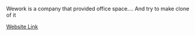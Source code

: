 Wework is a company that provided office space....
And try to make clone of it

<a href ="https://weworkk.vercel.app/" target="_blank" >Website Link</a>
